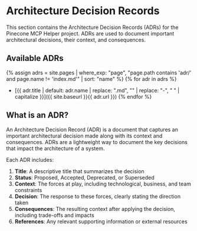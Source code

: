 # Architecture Decision Records

This section contains the Architecture Decision Records (ADRs) for the Pinecone MCP Helper project. ADRs are used to document important architectural decisions, their context, and consequences.

## Available ADRs

{% assign adrs = site.pages | where_exp: "page", "page.path contains 'adr/' and page.name != 'index.md'" | sort: "name" %}
{% for adr in adrs %}
- [{{ adr.title | default: adr.name | replace: ".md", "" | replace: "-", " " | capitalize }}]({{ site.baseurl }}{{ adr.url }})
{% endfor %}

## What is an ADR?

An Architecture Decision Record (ADR) is a document that captures an important architectural decision made along with its context and consequences. ADRs are a lightweight way to document the key decisions that impact the architecture of a system.

Each ADR includes:

1. **Title**: A descriptive title that summarizes the decision
2. **Status**: Proposed, Accepted, Deprecated, or Superseded
3. **Context**: The forces at play, including technological, business, and team constraints
4. **Decision**: The response to these forces, clearly stating the direction taken
5. **Consequences**: The resulting context after applying the decision, including trade-offs and impacts
6. **References**: Any relevant supporting information or external resources

